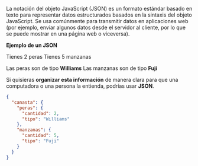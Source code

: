 La notación del objeto JavaScript (JSON) es un formato estándar basado en texto para representar datos estructurados basados ​​en la sintaxis del objeto JavaScript. Se usa comúnmente para transmitir datos en aplicaciones web (por ejemplo, enviar algunos datos desde el servidor al cliente, por lo que se puede mostrar en una página web o viceversa).

**Ejemplo de un JSON**

Tienes 2 peras
Tienes 5 manzanas

Las peras son de tipo **Williams**
Las manzanas son de tipo **Fuji**


Si quisieras **organizar esta información** de manera clara para que una computadora o una persona la entienda, podrías usar **JSON**.

```json
{
  "canasta": {
    "peras": {
      "cantidad": 2,
      "tipo": "Williams"
    },
    "manzanas": {
      "cantidad": 5,
      "tipo": "Fuji"
    }
  }
}
```


